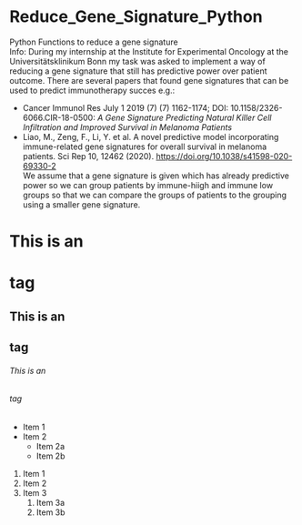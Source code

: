 # Reduce_Gene_Signature_Python
Python Functions to reduce a gene signature\
Info: During my internship at the Institute for Experimental Oncology at the Universitätsklinikum Bonn my task was asked to implement a way of reducing a gene signature that still has predictive power over patient outcome. There are several papers that found gene signatures that can be used to predict immunotherapy succes e.g.:
* Cancer Immunol Res July 1 2019 (7) (7) 1162-1174; DOI: 10.1158/2326-6066.CIR-18-0500: _A Gene Signature Predicting Natural Killer Cell Infiltration and Improved Survival in Melanoma Patients_
* Liao, M., Zeng, F., Li, Y. et al. A novel predictive model incorporating immune-related gene signatures for overall survival in melanoma patients. Sci Rep 10, 12462 (2020). https://doi.org/10.1038/s41598-020-69330-2 \
We assume that a gene signature is given which has already predictive power so we can group patients by immune-hiigh and immune low groups so that we can compare the groups of patients to the grouping using a smaller gene signature. 
# This is an <h1> tag
## This is an <h2> tag
###### This is an <h6> tag
* Item 1
* Item 2
  * Item 2a
  * Item 2b
  
1. Item 1
1. Item 2
1. Item 3
   1. Item 3a
   1. Item 3b
